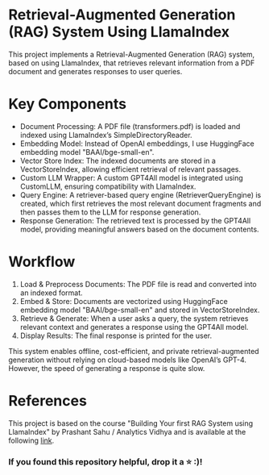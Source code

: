 # Retrieval-Augmented Generation (RAG) System Using LlamaIndex
This project implements a Retrieval-Augmented Generation (RAG) system, based on using LlamaIndex, that retrieves relevant information from a PDF document and generates responses to user queries.

# Key Components
- Document Processing: A PDF file (transformers.pdf) is loaded and indexed using LlamaIndex’s SimpleDirectoryReader.
- Embedding Model: Instead of OpenAI embeddings, I use HuggingFace embedding model "BAAI/bge-small-en".
- Vector Store Index: The indexed documents are stored in a VectorStoreIndex, allowing efficient retrieval of relevant passages.
- Custom LLM Wrapper: A custom GPT4All model is integrated using CustomLLM, ensuring compatibility with LlamaIndex.
- Query Engine: A retriever-based query engine (RetrieverQueryEngine) is created, which first retrieves the most relevant document fragments and then passes them to the LLM for response generation.
- Response Generation: The retrieved text is processed by the GPT4All model, providing meaningful answers based on the document contents.

# Workflow
1. Load & Preprocess Documents: The PDF file is read and converted into an indexed format.
2. Embed & Store: Documents are vectorized using HuggingFace embedding model "BAAI/bge-small-en" and stored in VectorStoreIndex.
3. Retrieve & Generate: When a user asks a query, the system retrieves relevant context and generates a response using the GPT4All model.
4. Display Results: The final response is printed for the user.

This system enables offline, cost-efficient, and private retrieval-augmented generation without relying on cloud-based models like OpenAI’s GPT-4. However, the speed of generating a response is quite slow.

# References
This project is based on the course "Building Your first RAG System using LlamaIndex" by Prashant Sahu / Analytics Vidhya and is available at the following [link](https://www.google.com/url?q=https%3A%2F%2Fcourses.analyticsvidhya.com%2Fcourses%2Fbuilding-your-first-rag-system-free-course).

### If you found this repository helpful, drop it a &#11088; :)!
